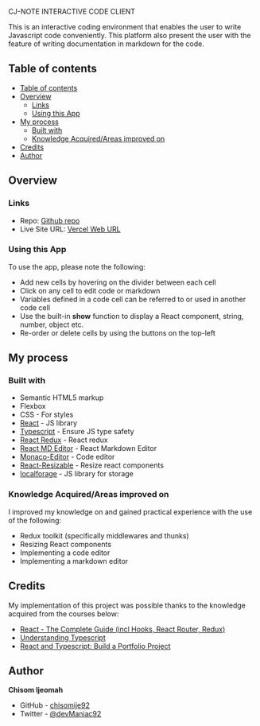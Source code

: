 CJ-NOTE INTERACTIVE CODE CLIENT

This is an interactive coding environment that enables the user to write Javascript code conveniently. This platform also present the user with the feature of writing documentation in markdown for the code.

## Table of contents

- [Table of contents](#table-of-contents)
- [Overview](#overview)
  - [Links](#links)
  - [Using this App](#using-this-app)
- [My process](#my-process)
  - [Built with](#built-with)
  - [Knowledge Acquired/Areas improved on](#knowledge-acquiredareas-improved-on)
- [Credits](#credits)
- [Author](#author)

## Overview

### Links

- Repo: [Github repo](https://github.com/chisomije92/cj-note-client)
- Live Site URL: [Vercel Web URL](https://cj-note-client.vercel.app/)

### Using this App

To use the app, please note the following:

- Add new cells by hovering on the divider between each cell
- Click on any cell to edit code or markdown
- Variables defined in a code cell can be referred to or used in another code cell
- Use the built-in **show** function to display a React component, string, number, object etc.
- Re-order or delete cells by using the buttons on the top-left

## My process

### Built with

- Semantic HTML5 markup
- Flexbox
- CSS - For styles
- [React](https://reactjs.org/) - JS library
- [Typescript](https://www.typescriptlang.org/) - Ensure JS type safety
- [React Redux](https://react-redux.js.org/) - React redux
- [React MD Editor](https://www.npmjs.com/package/@uiw/react-md-editor) - React Markdown Editor
- [Monaco-Editor](https://www.npmjs.com/package/@monaco-editor/react) - Code editor
- [React-Resizable](https://www.npmjs.com/package/react-resizable) - Resize react components
- [localforage](https://localforage.github.io/localForage/) - JS library for storage

### Knowledge Acquired/Areas improved on

I improved my knowledge on and gained practical experience with the use of the following:

- Redux toolkit (specifically middlewares and thunks)
- Resizing React components
- Implementing a code editor
- Implementing a markdown editor

## Credits

My implementation of this project was possible thanks to the knowledge acquired from the courses below:

- [React - The Complete Guide (incl Hooks, React Router, Redux)](https://www.udemy.com/course/react-the-complete-guide-incl-redux/)
- [Understanding Typescript](https://www.udemy.com/course/understanding-typescript/)
- [React and Typescript: Build a Portfolio Project](https://www.udemy.com/course/react-and-typescript-build-a-portfolio-project/)

## Author

**Chisom Ijeomah**

- GitHub - [chisomije92](https://github.com/chisomije92)
- Twitter - [@devManiac92](https://www.twitter.com/@devManiac92)
